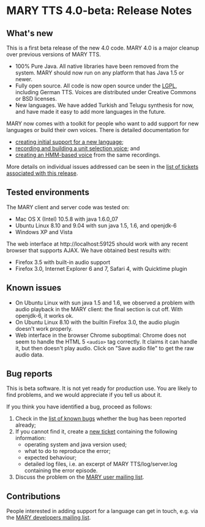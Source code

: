 
# MARY TTS 4.0-beta: Release Notes

## What's new

This is a first beta release of the new 4.0 code.
MARY 4.0 is a major cleanup over previous versions of MARY TTS.

* 100% Pure Java.
  All native libraries have been removed from the system.
  MARY should now run on any platform that has Java 1.5 or newer.
* Fully open source.
  All code is now open source under the [LGPL](http://www.gnu.org/licenses/lgpl-3.0-standalone.html), including German TTS.
  Voices are distributed under Creative Commons or BSD licenses.
* New languages.
  We have added Turkish and Telugu synthesis for now, and have made it easy to add more languages in the future.

MARY now comes with a toolkit for people who want to add support for new languages or build their own voices. There is detailed documentation for

* [creating initial support for a new language](http://mary.opendfki.de/wiki/NewLanguageSupport);
* [recording and building a unit selection voice](http://mary.opendfki.de/wiki/VoiceImportToolsTutorial); and
* [creating an HMM-based voice](http://mary.opendfki.de/wiki/HMMVoiceCreationMary4.0) from the same recordings.

More details on individual issues addressed can be seen in the [list of tickets associated with this release](http://mary.opendfki.de/query?status=closed&amp;group=resolution&amp;milestone=4.0+beta).

## Tested environments

The MARY client and server code was tested on:

* Mac OS X (Intel) 10.5.8 with java 1.6.0_07
* Ubuntu Linux 8.10 and 9.04 with sun java 1.5, 1.6, and openjdk-6
* Windows XP and Vista

The web interface at http://localhost:59125 should work with any recent browser that supports AJAX.
We have obtained best results with:

* Firefox 3.5 with built-in audio support
* Firefox 3.0, Internet Explorer 6 and 7, Safari 4, with Quicktime plugin

## Known issues

* On Ubuntu Linux with sun java 1.5 and 1.6, we observed a problem with audio playback in the MARY client:
  the final section is cut off. With openjdk-6, it works ok.
* On Ubuntu Linux 8.10 with the builtin Firefox 3.0, the audio plugin doesn't work properly.
* Web interface in the browser Chrome suboptimal:
  Chrome does not seem to handle the HTML 5 `<audio>` tag correctly.
  It claims it can handle it, but then doesn't play audio.
  Click on "Save audio file" to get the raw audio data.

## Bug reports

This is beta software.
It is not yet ready for production use.
You are likely to find problems, and we would appreciate if you tell us about it.

If you think you have identified a bug, proceed as follows:

1. Check in the [list of known bugs](http://mary.opendfki.de/query?group=status&amp;milestone=4.0) whether the bug has been reported already;
2. If you cannot find it, create a [new ticket](http://mary.opendfki.de/newticket) containing the following information:
    * operating system and java version used;
    * what to do to reproduce the error;
    * expected behaviour;
    * detailed log files, i.e. an excerpt of MARY TTS/log/server.log containing the error episode.
3. Discuss the problem on the [MARY user mailing list](http://www.dfki.de/mailman/listinfo/mary-users).

## Contributions

People interested in adding support for a language can get in touch, e.g. via the [MARY developers mailing list](http://www.dfki.de/mailman/listinfo/mary-dev).
